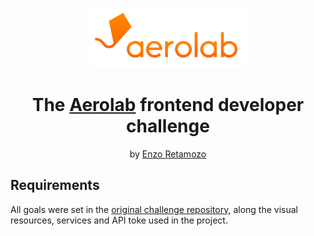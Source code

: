 <p align="center">
<img src="public/icons/aerolab-logo-1.svg" />
</p>

<h1 align="center" style="border:none;">
  The <a href="https://twitter.com/aerolab" target="_blank">Aerolab</a> frontend developer challenge
</h1>
<p align="center"> by <a href="https://twitter.com/aerolab" target="_blank">Enzo Retamozo</a></p>

## Requirements

All goals were set in the [original challenge repository](https://github.com/Aerolab/frontend-developer-coding-challenge), along the visual resources, services and API toke used in the project.


